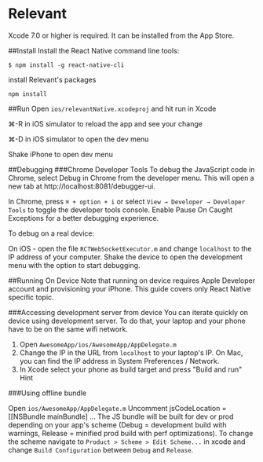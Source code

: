 # Relevant
Xcode 7.0 or higher is required. It can be installed from the App Store.


##Install
Install the React Native command line tools:
```
$ npm install -g react-native-cli
```

install Relevant's packages
```
npm install
```

##Run
Open ```ios/relevantNative.xcodeproj``` and hit run in Xcode

⌘-R in iOS simulator to reload the app and see your change

⌘-D in iOS simulator to open the dev menu

Shake iPhone to open dev menu

##Debugging
###Chrome Developer Tools 
To debug the JavaScript code in Chrome, select Debug in Chrome from the developer menu. This will open a new tab at http://localhost:8081/debugger-ui.

In Chrome, press ```⌘ + option + i``` or select ```View → Developer → Developer Tools``` to toggle the developer tools console. Enable Pause On Caught Exceptions for a better debugging experience.

To debug on a real device:

On iOS - open the file ```RCTWebSocketExecutor.m``` and change ```localhost``` to the IP address of your computer. Shake the device to open the development menu with the option to start debugging.

##Running On Device 
Note that running on device requires Apple Developer account and provisioning your iPhone. This guide covers only React Native specific topic.

###Accessing development server from device 
You can iterate quickly on device using development server. To do that, your laptop and your phone have to be on the same wifi network.

1. Open ```AwesomeApp/ios/AwesomeApp/AppDelegate.m```
2. Change the IP in the URL from ```localhost``` to your laptop's IP. On Mac, you can find the IP address in System Preferences / Network.
3. In Xcode select your phone as build target and press "Build and run"
Hint

###Using offline bundle 

Open ```ios/AwesomeApp/AppDelegate.m```
Uncomment jsCodeLocation = [[NSBundle mainBundle] ...
The JS bundle will be built for dev or prod depending on your app's scheme (Debug = development build with warnings, Release = minified prod build with perf optimizations). To change the scheme navigate to ```Product > Scheme > Edit Scheme...``` in xcode and change ```Build Configuration``` between ```Debug``` and ```Release```.
